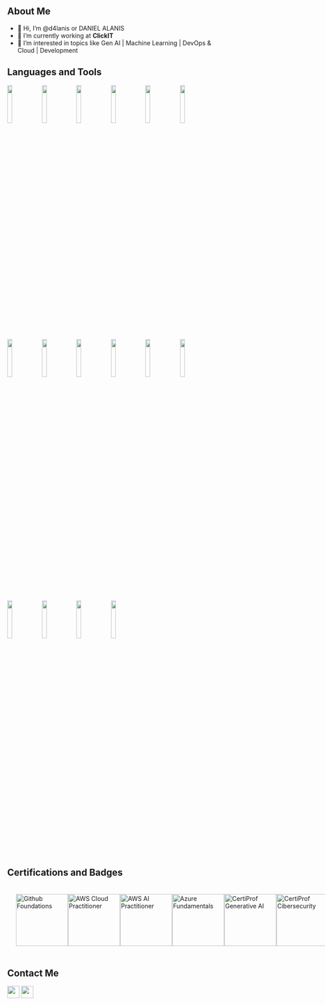 ## About Me
- 👋 Hi, I’m @d4lanis or DANIEL ALANIS
- 🔭 I’m currently working at **ClickIT**
- 👀 I’m interested in topics like Gen AI | Machine Learning | DevOps & Cloud | Development
## Languages and Tools
<p>
 <img width="15%" src="https://www.vectorlogo.zone/logos/javascript/javascript-ar21.svg">
 <img width="15%" src="https://www.vectorlogo.zone/logos/typescriptlang/typescriptlang-ar21.svg">
 <img width="15%" src="https://www.vectorlogo.zone/logos/reactjs/reactjs-ar21.svg">
 <img width="15%" src="https://www.vectorlogo.zone/logos/getbootstrap/getbootstrap-ar21.svg">
 <img width="15%" src="https://www.vectorlogo.zone/logos/vitejsdev/vitejsdev-ar21.svg">
 <img width="15%" src="https://www.vectorlogo.zone/logos/nextjs/nextjs-ar21.svg">
  <br />
 <img width="15%" src="https://www.vectorlogo.zone/logos/nodejs/nodejs-ar21.svg">
 <img width="15%" src="https://www.vectorlogo.zone/logos/expressjs/expressjs-ar21.svg">
 <img width="15%" src="https://www.vectorlogo.zone/logos/mysql/mysql-ar21.svg">
 <img width="15%" src="https://www.vectorlogo.zone/logos/mongodb/mongodb-ar21.svg">
 <img width="15%" src="https://www.vectorlogo.zone/logos/ubuntu/ubuntu-ar21.svg">
 <img width="15%" src="https://www.vectorlogo.zone/logos/docker/docker-ar21.svg">
   <br />
  <br />
 <img width="15%" src="https://www.vectorlogo.zone/logos/git-scm/git-scm-ar21.svg">
  <img width="15%" src="https://www.vectorlogo.zone/logos/github/github-ar21.svg">
   <img width="15%" src="https://www.vectorlogo.zone/logos/gitlab/gitlab-ar21.svg">
    <img width="15%" src="https://www.vectorlogo.zone/logos/bitbucket/bitbucket-ar21.svg">
</p>

## Certifications and Badges
<div  style="display: flex;  justify-content: space-around;  align-items: center;  padding: 20px;">
<img width="120px" src="https://images.credly.com/images/024d0122-724d-4c5a-bd83-cfe3c4b7a073/image.png" alt=" Github Foundations">
<img width="120px" src="https://images.credly.com/images/00634f82-b07f-4bbd-a6bb-53de397fc3a6/image.png"  alt="AWS Cloud Practitioner">
<img width="120px" src="https://images.credly.com/images/4d4693bb-530e-4bca-9327-de07f3aa2348/image.png"  alt="AWS AI Practitioner">
<img width="120px" src="https://images.credly.com/images/be8fcaeb-c769-4858-b567-ffaaa73ce8cf/image.png"  alt="Azure Fundamentals">
<img width="120px" src="https://images.credly.com/images/3bcf235a-f803-4b79-a0e7-9d046025df79/image.png"  alt="CertiProf Generative AI">
<img width="120px" src="https://images.credly.com/images/712a773b-9acc-4bc8-90fa-6afdfc95da1e/image.png"  alt="CertiProf Cibersecurity">
<img width="120px" src="https://images.credly.com/images/b1bc1abc-c04c-4b80-b3b8-eb13f521eb60/blob"  alt="CertiProf Scrum Foundational">
<img width="120px" src="https://images.credly.com/images/ea2c9f2e-b7e1-4a5a-a82e-7e94b67b35bd/image.png"  alt="CertiProf Remote Work">
<img width="120px" src="https://learnupon.s3.eu-west-1.amazonaws.com/badges/183845/badge/Badge-SecArch.png"  alt="API Security Architect">
</div>
 
 ## Contact Me
<p>
  <a href="mailto:daniel.alanis.hdz@gmail.com" target="_blank"><img height="28" src = "https://img.shields.io/badge/gmail-c14438?&style=for-the-badge&logo=gmail&logoColor=white"></a>
  <a href="https://www.linkedin.com/in/danielalanishdz/" target="_blank"> <img height="28" src = "https://img.shields.io/badge/-LinkedIn-0e76a8?style=for-the-badge&logo=Linkedin&logoColor=white"></a>
</p>

